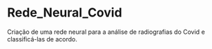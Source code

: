 # Rede_Neural_Covid
Criação de uma rede neural para a análise de radiografias do Covid e classificá-las de acordo.
